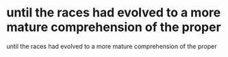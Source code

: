 # until the races had evolved to a more mature comprehension of the proper

until the races had evolved to a more mature comprehension of the proper